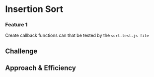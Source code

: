 # Insertion Sort

### Feature 1

Create callback functions can that be tested by the `sort.test.js file`

## Challenge

## Approach & Efficiency
